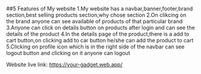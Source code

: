 ##5 Features of My website
1.My website has a navbar,banner,footer,brand section,best selling products section,why chose section
2.On clikcing on the brand anyone can see available of products of that particular brand
3.Anyone can click on details button on products after login and can see the details of the product
4.In the details page of the product,there is a add to cart button,on clicking add to car button he/she can add the product to cart
5.Clicking on profile icon which is in the  right side  of the navbar can see logout button and clicking on it anyone can logout


Website live link: https://your-gadget.web.app/
